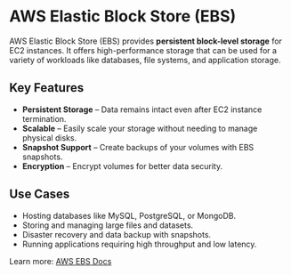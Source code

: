 # AWS Elastic Block Store (EBS)

AWS Elastic Block Store (EBS) provides **persistent block-level storage** for EC2 instances. It offers high-performance storage that can be used for a variety of workloads like databases, file systems, and application storage.

## Key Features  
- **Persistent Storage** – Data remains intact even after EC2 instance termination.
- **Scalable** – Easily scale your storage without needing to manage physical disks.
- **Snapshot Support** – Create backups of your volumes with EBS snapshots.
- **Encryption** – Encrypt volumes for better data security.

## Use Cases  
- Hosting databases like MySQL, PostgreSQL, or MongoDB.
- Storing and managing large files and datasets.
- Disaster recovery and data backup with snapshots.
- Running applications requiring high throughput and low latency.

Learn more: [AWS EBS Docs](https://aws.amazon.com/ebs/)
